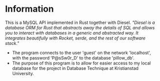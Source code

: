 # Information
This is a MySQL API implemented in Rust together with Diesel.
*"Diesel is a database ORM for Rust that abstracts away the details of SQL and allows you to interact with databases in a generic and abstracted way. It integrates beautifully with Rocket, serde, and the rest of our software stack."*

- The program connects to the user 'guest' on the network 'localhost', with the password 'P@sSw0r_D' to the database 'pillow_db'.
- The purpose of this program is to allow for easier access to my local database for the project in Database Technique at Kristianstad University.
